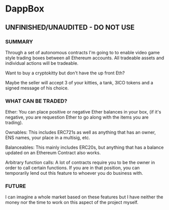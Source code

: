 # DappBox

## UNFINISHED/UNAUDITED - DO NOT USE

### SUMMARY
Through a set of autonomous contracts I'm going to to enable video game style trading boxes between all Ethereum accounts.
All tradeable assets and individual actions will be tradeable.

Want to buy a cryptokitty but don't have the up front Eth?

Maybe the seller will accept 3 of your kitties, a tank, 3ICO tokens and a signed message of his choice.

### WHAT CAN BE TRADED?
Ether:
You can place positive or negative Ether balances in your box, (if it's negative, you are requestion Ether to go along with the items you are trading).

Ownables:
This includes ERC721s as well as anything that has an owner, ENS names, your place in a multisig, etc.

Balanceables:
This mainly includes ERC20s, but anything that has a balance updated on an Ethereum Contract also works.

Arbitrary function calls:
A lot of contracts require you to be the owner in order to call certain functions. If you are in that position, you can temporarily lend out this feature to whoever you do business with.

### FUTURE
I can imagine a whole market based on these features but I have neither the money nor the time to work on this aspect of the project myself.
